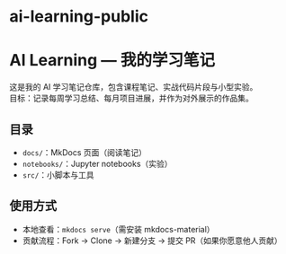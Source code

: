 # ai-learning-public
# AI Learning — 我的学习笔记

这是我的 AI 学习笔记仓库，包含课程笔记、实战代码片段与小型实验。  
目标：记录每周学习总结、每月项目进展，并作为对外展示的作品集。

## 目录
- `docs/`：MkDocs 页面（阅读笔记）
- `notebooks/`：Jupyter notebooks（实验）
- `src/`：小脚本与工具

## 使用方式
- 本地查看：`mkdocs serve`（需安装 mkdocs-material）
- 贡献流程：Fork → Clone → 新建分支 → 提交 PR（如果你愿意他人贡献）
